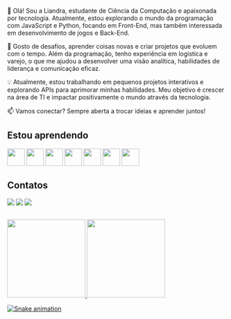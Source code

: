 
 👋 Olá! Sou a Liandra, estudante de Ciência da Computação e apaixonada por tecnologia. Atualmente, estou explorando o mundo da programação com JavaScript e Python, focando em Front-End, mas também interessada em desenvolvimento de jogos e Back-End.
 
 🚀 Gosto de desafios, aprender coisas novas e criar projetos que evoluem com o tempo. Além da programação, tenho experiência em logística e varejo, o que me ajudou a desenvolver uma visão analítica, habilidades de liderança e comunicação eficaz.
 
 💡 Atualmente, estou trabalhando em pequenos projetos interativos e explorando APIs para aprimorar minhas habilidades. Meu objetivo é crescer na área de TI e impactar positivamente o mundo através da tecnologia.
 
 📫 Vamos conectar? Sempre aberta a trocar ideias e aprender juntos!

## Estou aprendendo
 
<img loading="lazy" src="https://cdn.jsdelivr.net/gh/devicons/devicon@latest/icons/python/python-original.svg" widht="40" height="40"/> <img loading="lazy" src="https://cdn.jsdelivr.net/gh/devicons/devicon@latest/icons/javascript/javascript-plain.svg" widht="40" height="40"/> <img loading="lazy" src="https://cdn.jsdelivr.net/gh/devicons/devicon@latest/icons/github/github-original-wordmark.svg" widht="40" height="40"/> <img loading="lazy" src="https://cdn.jsdelivr.net/gh/devicons/devicon@latest/icons/html5/html5-original.svg" widht ="40" height="40"/> <img loading="lazy" src="https://cdn.jsdelivr.net/gh/devicons/devicon@latest/icons/git/git-original.svg" widht="40" height="40"/> <img loading="lazy" src="https://cdn.jsdelivr.net/gh/devicons/devicon@latest/icons/githubcodespaces/githubcodespaces-original.svg" widht="40" height="40"/> <img loading="lazy" src="https://cdn.jsdelivr.net/gh/devicons/devicon@latest/icons/css3/css3-original.svg" widht="40" height="40"/>

## Contatos
<div>
<a href="https://instagram.com/_liandralemos" target="_blank"><img loading="lazy" src="https://img.shields.io/badge/-Instagram-%23E4405F?style=for-the-badge&logo=instagram&logoColor=white" target="_blank"></a>
<a href = "mailto:liandralemos256@gmail.com"><img loading="lazy" src="https://img.shields.io/badge/Gmail-D14836?style=for-the-badge&logo=gmail&logoColor=white" target="_blank"></a>
<a href="https://www.linkedin.com/in/liandra-lemos" target="_blank"><img loading="lazy" src="https://img.shields.io/badge/-LinkedIn-%230077B5?style=for-the-badge&logo=linkedin&logoColor=white" target="_blank"></a>   
</div>
     
##

<div>
<a href="https://github.com/liandradev">
<img loading="lazy" height="180em" src="https://github-readme-stats.vercel.app/api/top-langs/?username=liandradev&layout=compact&langs_count=7&theme=dracula"/>
<img loading="lazy" height="180em" src="https://github-readme-stats.vercel.app/api?username=liandradev&show_icons=true&theme=dracula&include_all_commits=true&count_private=true"/>
</div>
          
![Snake animation](https://github.com/liandradev/liandradev/blob/output/github-contribution-grid-snake.svg)          
          
          
    
          
        
          
          

<!--
**liandradev/liandradev** is a ✨ _special_ ✨ repository because its `README.md` (this file) appears on your GitHub profile.

Here are some ideas to get you started:

- 🔭 I’m currently working on ...
- 🌱 I’m currently learning ...
- 👯 I’m looking to collaborate on ...
- 🤔 I’m looking for help with 
- 💬 Ask me about ...
- 📫 How to reach me: ...
- 😄 Pronouns: ...
- ⚡ Fun fact: ...
-->
